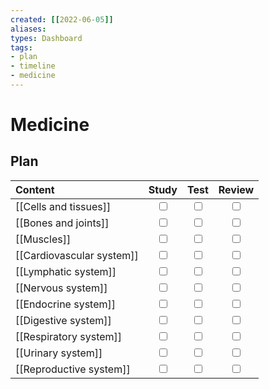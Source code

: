 ```yaml
---
created: [[2022-06-05]]
aliases: 
types: Dashboard
tags: 
- plan
- timeline
- medicine
---
```

# Medicine
## Plan
| Content                   |           Study           |           Test            |          Review           |
|:------------------------- |:-------------------------:|:-------------------------:|:-------------------------:|
| [[Cells and tissues]]     | <input type="checkbox" /> | <input type="checkbox" /> | <input type="checkbox" /> |
| [[Bones and joints]]      | <input type="checkbox" /> | <input type="checkbox" /> | <input type="checkbox" /> |
| [[Muscles]]               | <input type="checkbox" /> | <input type="checkbox" /> | <input type="checkbox" /> |
| [[Cardiovascular system]] | <input type="checkbox" /> | <input type="checkbox" /> | <input type="checkbox" /> |
| [[Lymphatic system]]      | <input type="checkbox" /> | <input type="checkbox" /> | <input type="checkbox" /> |
| [[Nervous system]]        | <input type="checkbox" /> | <input type="checkbox" /> | <input type="checkbox" /> |
| [[Endocrine system]]      | <input type="checkbox" /> | <input type="checkbox" /> | <input type="checkbox" /> |
| [[Digestive system]]      | <input type="checkbox" /> | <input type="checkbox" /> | <input type="checkbox" /> |
| [[Respiratory system]]    | <input type="checkbox" /> | <input type="checkbox" /> | <input type="checkbox" /> |
| [[Urinary system]]        | <input type="checkbox" /> | <input type="checkbox" /> | <input type="checkbox" /> |
| [[Reproductive system]]   | <input type="checkbox" /> | <input type="checkbox" /> | <input type="checkbox" /> |

